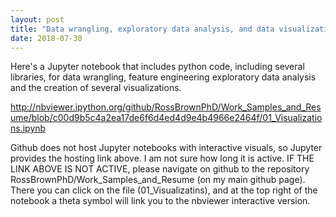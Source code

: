 ```yaml
---
layout: post
title: "Data wrangling, exploratory data analysis, and data visualization using Python and several libraries"
date: 2018-07-30
---
```


Here's a Jupyter notebook that includes python code, including several libraries, for data wrangling, feature engineering exploratory data analysis and the creation of several visualizations.

http://nbviewer.ipython.org/github/RossBrownPhD/Work_Samples_and_Resume/blob/c00d9b5c4a2ea17de6f6d4ed4d9e4b4966e2464f/01_Visualizations.ipynb

Github does not host Jupyter notebooks with interactive visuals, so Jupyter provides the hosting link above. I am not sure how long it is active. IF THE LINK ABOVE IS NOT ACTIVE, please navigate on github to the repository RossBrownPhD/Work_Samples_and_Resume (on my main github page). There you can click on the file (01_Visualizatins), and at the top right of the notebook a theta symbol will link you to the nbviewer interactive version. 
